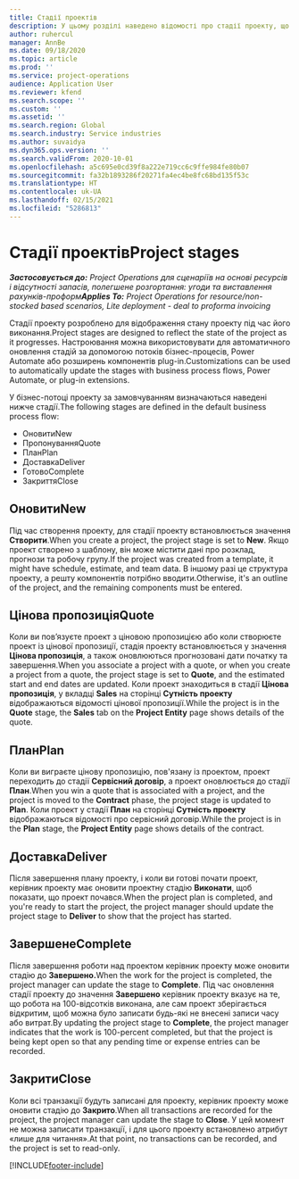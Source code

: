 ```yaml
---
title: Стадії проектів
description: У цьому розділі наведено відомості про стадії проекту, що доступні в Microsoft Dynamics Project Operations.
author: ruhercul
manager: AnnBe
ms.date: 09/18/2020
ms.topic: article
ms.prod: ''
ms.service: project-operations
audience: Application User
ms.reviewer: kfend
ms.search.scope: ''
ms.custom: ''
ms.assetid: ''
ms.search.region: Global
ms.search.industry: Service industries
ms.author: suvaidya
ms.dyn365.ops.version: ''
ms.search.validFrom: 2020-10-01
ms.openlocfilehash: a5c695e0cd39f8a222e719cc6c9ffe984fe80b07
ms.sourcegitcommit: fa32b1893286f20271fa4ec4be8fc68bd135f53c
ms.translationtype: HT
ms.contentlocale: uk-UA
ms.lasthandoff: 02/15/2021
ms.locfileid: "5286813"
---
```

# <a name="project-stages"></a><span data-ttu-id="9ab45-103">Стадії проектів</span><span class="sxs-lookup"><span data-stu-id="9ab45-103">Project stages</span></span>

<span data-ttu-id="9ab45-104">_**Застосовується до:** Project Operations для сценаріїв на основі ресурсів і відсутності запасів, полегшене розгортання: угоди та виставлення рахунків-проформ_</span><span class="sxs-lookup"><span data-stu-id="9ab45-104">_**Applies To:** Project Operations for resource/non-stocked based scenarios, Lite deployment - deal to proforma invoicing_</span></span>

<span data-ttu-id="9ab45-105">Стадії проекту розроблено для відображення стану проекту під час його виконання.</span><span class="sxs-lookup"><span data-stu-id="9ab45-105">Project stages are designed to reflect the state of the project as it progresses.</span></span> <span data-ttu-id="9ab45-106">Настроювання можна використовувати для автоматичного оновлення стадій за допомогою потоків бізнес-процесів, Power Automate або розширень компонентів plug-in.</span><span class="sxs-lookup"><span data-stu-id="9ab45-106">Customizations can be used to automatically update the stages with business process flows, Power Automate, or plug-in extensions.</span></span>

<span data-ttu-id="9ab45-107">У бізнес-потоці проекту за замовчуванням визначаються наведені нижче стадії.</span><span class="sxs-lookup"><span data-stu-id="9ab45-107">The following stages are defined in the default business process flow:</span></span>

- <span data-ttu-id="9ab45-108">Оновити</span><span class="sxs-lookup"><span data-stu-id="9ab45-108">New</span></span>
- <span data-ttu-id="9ab45-109">Пропонування</span><span class="sxs-lookup"><span data-stu-id="9ab45-109">Quote</span></span>
- <span data-ttu-id="9ab45-110">План</span><span class="sxs-lookup"><span data-stu-id="9ab45-110">Plan</span></span>
- <span data-ttu-id="9ab45-111">Доставка</span><span class="sxs-lookup"><span data-stu-id="9ab45-111">Deliver</span></span>
- <span data-ttu-id="9ab45-112">Готово</span><span class="sxs-lookup"><span data-stu-id="9ab45-112">Complete</span></span>
- <span data-ttu-id="9ab45-113">Закриття</span><span class="sxs-lookup"><span data-stu-id="9ab45-113">Close</span></span> 

## <a name="new"></a><span data-ttu-id="9ab45-114">Оновити</span><span class="sxs-lookup"><span data-stu-id="9ab45-114">New</span></span>

<span data-ttu-id="9ab45-115">Під час створення проекту, для стадії проекту встановлюється значення **Створити**.</span><span class="sxs-lookup"><span data-stu-id="9ab45-115">When you create a project, the project stage is set to **New**.</span></span> <span data-ttu-id="9ab45-116">Якщо проект створено з шаблону, він може містити дані про розклад, прогнози та робочу групу.</span><span class="sxs-lookup"><span data-stu-id="9ab45-116">If the project was created from a template, it might have schedule, estimate, and team data.</span></span> <span data-ttu-id="9ab45-117">В іншому разі це структура проекту, а решту компонентів потрібно вводити.</span><span class="sxs-lookup"><span data-stu-id="9ab45-117">Otherwise, it's an outline of the project, and the remaining components must be entered.</span></span>

## <a name="quote"></a><span data-ttu-id="9ab45-118">Цінова пропозиція</span><span class="sxs-lookup"><span data-stu-id="9ab45-118">Quote</span></span>

<span data-ttu-id="9ab45-119">Коли ви пов’язуєте проект з ціновою пропозицією або коли створюєте проект із цінової пропозиції, стадія проекту встановлюється у значення **Цінова пропозиція**, а також оновлюються прогнозовані дати початку та завершення.</span><span class="sxs-lookup"><span data-stu-id="9ab45-119">When you associate a project with a quote, or when you create a project from a quote, the project stage is set to **Quote**, and the estimated start and end dates are updated.</span></span> <span data-ttu-id="9ab45-120">Коли проект знаходиться в стадії **Цінова пропозиція**, у вкладці **Sales** на сторінці **Сутність проекту** відображаються відомості цінової пропозиції.</span><span class="sxs-lookup"><span data-stu-id="9ab45-120">While the project is in the **Quote** stage, the **Sales** tab on the **Project Entity** page shows details of the quote.</span></span>

## <a name="plan"></a><span data-ttu-id="9ab45-121">План</span><span class="sxs-lookup"><span data-stu-id="9ab45-121">Plan</span></span>

<span data-ttu-id="9ab45-122">Коли ви виграєте цінову пропозицію, пов'язану із проектом, проект переходить до стадії **Сервісний договір**, а проект оновлюється до стадії **План**.</span><span class="sxs-lookup"><span data-stu-id="9ab45-122">When you win a quote that is associated with a project, and the project is moved to the **Contract** phase, the project stage is updated to **Plan**.</span></span> <span data-ttu-id="9ab45-123">Коли проект у стадії **План** на сторінці **Сутність проекту** відображаються відомості про сервісний договір.</span><span class="sxs-lookup"><span data-stu-id="9ab45-123">While the project is in the **Plan** stage, the **Project Entity** page shows details of the contract.</span></span>

## <a name="deliver"></a><span data-ttu-id="9ab45-124">Доставка</span><span class="sxs-lookup"><span data-stu-id="9ab45-124">Deliver</span></span>

<span data-ttu-id="9ab45-125">Після завершення плану проекту, і коли ви готові почати проект, керівник проекту має оновити проектну стадію **Виконати**, щоб показати, що проект почався.</span><span class="sxs-lookup"><span data-stu-id="9ab45-125">When the project plan is completed, and you're ready to start the project, the project manager should update the project stage to **Deliver** to show that the project has started.</span></span>

## <a name="complete"></a><span data-ttu-id="9ab45-126">Завершене</span><span class="sxs-lookup"><span data-stu-id="9ab45-126">Complete</span></span> 

<span data-ttu-id="9ab45-127">Після завершення роботи над проектом керівник проекту може оновити стадію до **Завершено.**</span><span class="sxs-lookup"><span data-stu-id="9ab45-127">When the work for the project is completed, the project manager can update the stage to **Complete**.</span></span> <span data-ttu-id="9ab45-128">Під час оновлення стадії проекту до значення **Завершено** керівник проекту вказує на те, що робота на 100-відсотків виконана, але сам проект зберігається відкритим, щоб можна було записати будь-які не внесені записи часу або витрат.</span><span class="sxs-lookup"><span data-stu-id="9ab45-128">By updating the project stage to **Complete**, the project manager indicates that the work is 100-percent completed, but that the project is being kept open so that any pending time or expense entries can be recorded.</span></span>

## <a name="close"></a><span data-ttu-id="9ab45-129">Закрити</span><span class="sxs-lookup"><span data-stu-id="9ab45-129">Close</span></span>

<span data-ttu-id="9ab45-130">Коли всі транзакції будуть записані для проекту, керівник проекту може оновити стадію до **Закрито**.</span><span class="sxs-lookup"><span data-stu-id="9ab45-130">When all transactions are recorded for the project, the project manager can update the stage to **Close**.</span></span> <span data-ttu-id="9ab45-131">У цей момент не можна записати транзакції, і для цього проекту встановлено атрибут «лише для читання».</span><span class="sxs-lookup"><span data-stu-id="9ab45-131">At that point, no transactions can be recorded, and the project is set to read-only.</span></span>



[!INCLUDE[footer-include](../includes/footer-banner.md)]